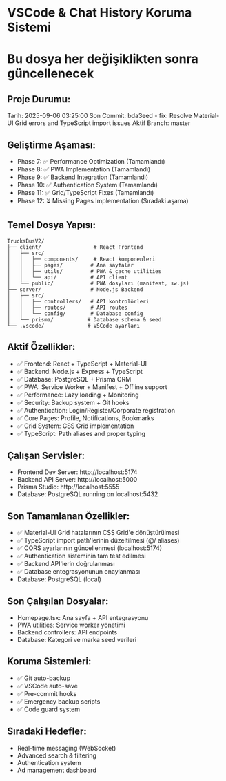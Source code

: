 # VSCode & Chat History Koruma Sistemi

# Bu dosya her değişiklikten sonra güncellenecek

## Proje Durumu:

Tarih: 2025-09-06 03:25:00
Son Commit: bda3eed - fix: Resolve Material-UI Grid errors and TypeScript import issues
Aktif Branch: master

## Geliştirme Aşaması:

- Phase 7: ✅ Performance Optimization (Tamamlandı)
- Phase 8: ✅ PWA Implementation (Tamamlandı)
- Phase 9: ✅ Backend Integration (Tamamlandı)
- Phase 10: ✅ Authentication System (Tamamlandı)
- Phase 11: ✅ Grid/TypeScript Fixes (Tamamlandı)
- Phase 12: ⏳ Missing Pages Implementation (Sıradaki aşama)

## Temel Dosya Yapısı:

```
TrucksBusV2/
├── client/                 # React Frontend
│   ├── src/
│   │   ├── components/     # React komponenleri
│   │   ├── pages/         # Ana sayfalar
│   │   ├── utils/         # PWA & cache utilities
│   │   └── api/           # API client
│   └── public/            # PWA dosyları (manifest, sw.js)
├── server/                # Node.js Backend
│   ├── src/
│   │   ├── controllers/   # API kontrolörleri
│   │   ├── routes/        # API routes
│   │   └── config/        # Database config
│   └── prisma/           # Database schema & seed
└── .vscode/              # VSCode ayarları
```

## Aktif Özellikler:

- ✅ Frontend: React + TypeScript + Material-UI
- ✅ Backend: Node.js + Express + TypeScript
- ✅ Database: PostgreSQL + Prisma ORM
- ✅ PWA: Service Worker + Manifest + Offline support
- ✅ Performance: Lazy loading + Monitoring
- ✅ Security: Backup system + Git hooks
- ✅ Authentication: Login/Register/Corporate registration
- ✅ Core Pages: Profile, Notifications, Bookmarks
- ✅ Grid System: CSS Grid implementation
- ✅ TypeScript: Path aliases and proper typing

## Çalışan Servisler:

- Frontend Dev Server: http://localhost:5174
- Backend API Server: http://localhost:5000
- Prisma Studio: http://localhost:5555
- Database: PostgreSQL running on localhost:5432

## Son Tamamlanan Özellikler:

- ✅ Material-UI Grid hatalarının CSS Grid'e dönüştürülmesi
- ✅ TypeScript import path'lerinin düzeltilmesi (@/ aliases)
- ✅ CORS ayarlarının güncellenmesi (localhost:5174)
- ✅ Authentication sisteminin tam test edilmesi
- ✅ Backend API'lerin doğrulanması
- ✅ Database entegrasyonunun onaylanması
- Database: PostgreSQL (local)

## Son Çalışılan Dosyalar:

- Homepage.tsx: Ana sayfa + API entegrasyonu
- PWA utilities: Service worker yönetimi
- Backend controllers: API endpoints
- Database: Kategori ve marka seed verileri

## Koruma Sistemleri:

- ✅ Git auto-backup
- ✅ VSCode auto-save
- ✅ Pre-commit hooks
- ✅ Emergency backup scripts
- ✅ Code guard system

## Sıradaki Hedefler:

- Real-time messaging (WebSocket)
- Advanced search & filtering
- Authentication system
- Ad management dashboard
